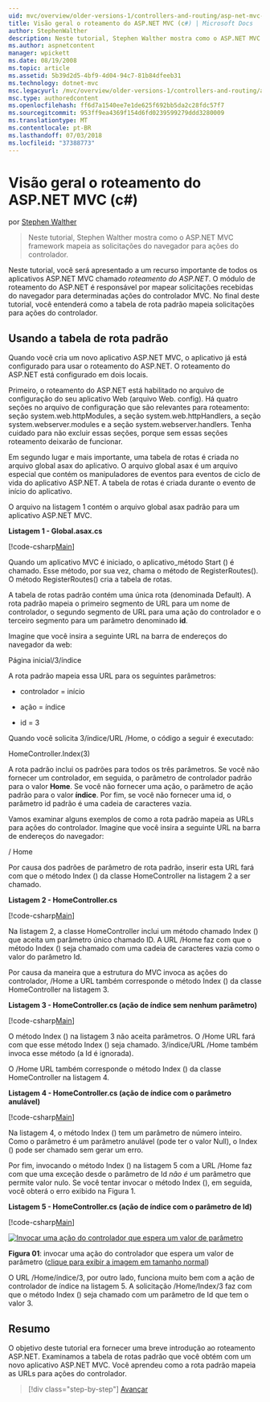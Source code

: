 ```yaml
---
uid: mvc/overview/older-versions-1/controllers-and-routing/asp-net-mvc-routing-overview-cs
title: Visão geral o roteamento do ASP.NET MVC (c#) | Microsoft Docs
author: StephenWalther
description: Neste tutorial, Stephen Walther mostra como o ASP.NET MVC framework mapeia as solicitações do navegador para ações do controlador.
ms.author: aspnetcontent
manager: wpickett
ms.date: 08/19/2008
ms.topic: article
ms.assetid: 5b39d2d5-4bf9-4d04-94c7-81b84dfeeb31
ms.technology: dotnet-mvc
msc.legacyurl: /mvc/overview/older-versions-1/controllers-and-routing/asp-net-mvc-routing-overview-cs
msc.type: authoredcontent
ms.openlocfilehash: ff6d7a1540ee7e1de625f692bb5da2c28fdc57f7
ms.sourcegitcommit: 953ff9ea4369f154d6fd0239599279ddd3280009
ms.translationtype: MT
ms.contentlocale: pt-BR
ms.lasthandoff: 07/03/2018
ms.locfileid: "37388773"
---
```

<a name="aspnet-mvc-routing-overview-c"></a>Visão geral o roteamento do ASP.NET MVC (c#)
====================
por [Stephen Walther](https://github.com/StephenWalther)

> Neste tutorial, Stephen Walther mostra como o ASP.NET MVC framework mapeia as solicitações do navegador para ações do controlador.


Neste tutorial, você será apresentado a um recurso importante de todos os aplicativos ASP.NET MVC chamado *roteamento do ASP.NET*. O módulo de roteamento do ASP.NET é responsável por mapear solicitações recebidas do navegador para determinadas ações do controlador MVC. No final deste tutorial, você entenderá como a tabela de rota padrão mapeia solicitações para ações do controlador.

## <a name="using-the-default-route-table"></a>Usando a tabela de rota padrão

Quando você cria um novo aplicativo ASP.NET MVC, o aplicativo já está configurado para usar o roteamento do ASP.NET. O roteamento do ASP.NET está configurado em dois locais.

Primeiro, o roteamento do ASP.NET está habilitado no arquivo de configuração do seu aplicativo Web (arquivo Web. config). Há quatro seções no arquivo de configuração que são relevantes para roteamento: seção system.web.httpModules, a seção system.web.httpHandlers, a seção system.webserver.modules e a seção system.webserver.handlers. Tenha cuidado para não excluir essas seções, porque sem essas seções roteamento deixarão de funcionar.

Em segundo lugar e mais importante, uma tabela de rotas é criada no arquivo global asax do aplicativo. O arquivo global asax é um arquivo especial que contém os manipuladores de eventos para eventos de ciclo de vida do aplicativo ASP.NET. A tabela de rotas é criada durante o evento de início do aplicativo.

O arquivo na listagem 1 contém o arquivo global asax padrão para um aplicativo ASP.NET MVC.

**Listagem 1 - Global.asax.cs**

[!code-csharp[Main](asp-net-mvc-routing-overview-cs/samples/sample1.cs)]

Quando um aplicativo MVC é iniciado, o aplicativo\_método Start () é chamado. Esse método, por sua vez, chama o método de RegisterRoutes(). O método RegisterRoutes() cria a tabela de rotas.

A tabela de rotas padrão contém uma única rota (denominada Default). A rota padrão mapeia o primeiro segmento de URL para um nome de controlador, o segundo segmento de URL para uma ação do controlador e o terceiro segmento para um parâmetro denominado **id**.

Imagine que você insira a seguinte URL na barra de endereços do navegador da web:

Página inicial/3/índice

A rota padrão mapeia essa URL para os seguintes parâmetros:

- controlador = início

- ação = índice

- id = 3

Quando você solicita 3/índice/URL /Home, o código a seguir é executado:

HomeController.Index(3)

A rota padrão inclui os padrões para todos os três parâmetros. Se você não fornecer um controlador, em seguida, o parâmetro de controlador padrão para o valor **Home**. Se você não fornecer uma ação, o parâmetro de ação padrão para o valor **índice**. Por fim, se você não fornecer uma id, o parâmetro id padrão é uma cadeia de caracteres vazia.

Vamos examinar alguns exemplos de como a rota padrão mapeia as URLs para ações do controlador. Imagine que você insira a seguinte URL na barra de endereços do navegador:

/ Home

Por causa dos padrões de parâmetro de rota padrão, inserir esta URL fará com que o método Index () da classe HomeController na listagem 2 a ser chamado.

**Listagem 2 - HomeController.cs**

[!code-csharp[Main](asp-net-mvc-routing-overview-cs/samples/sample2.cs)]

Na listagem 2, a classe HomeController inclui um método chamado Index () que aceita um parâmetro único chamado ID. A URL /Home faz com que o método Index () seja chamado com uma cadeia de caracteres vazia como o valor do parâmetro Id.

Por causa da maneira que a estrutura do MVC invoca as ações do controlador, /Home a URL também corresponde o método Index () da classe HomeController na listagem 3.

**Listagem 3 - HomeController.cs (ação de índice sem nenhum parâmetro)**

[!code-csharp[Main](asp-net-mvc-routing-overview-cs/samples/sample3.cs)]

O método Index () na listagem 3 não aceita parâmetros. O /Home URL fará com que esse método Index () seja chamado. 3/índice/URL /Home também invoca esse método (a Id é ignorada).

O /Home URL também corresponde o método Index () da classe HomeController na listagem 4.

**Listagem 4 - HomeController.cs (ação de índice com o parâmetro anulável)**

[!code-csharp[Main](asp-net-mvc-routing-overview-cs/samples/sample4.cs)]

Na listagem 4, o método Index () tem um parâmetro de número inteiro. Como o parâmetro é um parâmetro anulável (pode ter o valor Null), o Index () pode ser chamado sem gerar um erro.

Por fim, invocando o método Index () na listagem 5 com a URL /Home faz com que uma exceção desde o parâmetro de Id *não é* um parâmetro que permite valor nulo. Se você tentar invocar o método Index (), em seguida, você obterá o erro exibido na Figura 1.

**Listagem 5 - HomeController.cs (ação de índice com o parâmetro de Id)**

[!code-csharp[Main](asp-net-mvc-routing-overview-cs/samples/sample5.cs)]


[![Invocar uma ação do controlador que espera um valor de parâmetro](asp-net-mvc-routing-overview-cs/_static/image1.jpg)](asp-net-mvc-routing-overview-cs/_static/image1.png)

**Figura 01**: invocar uma ação do controlador que espera um valor de parâmetro ([clique para exibir a imagem em tamanho normal](asp-net-mvc-routing-overview-cs/_static/image2.png))


O URL /Home/índice/3, por outro lado, funciona muito bem com a ação de controlador de índice na listagem 5. A solicitação /Home/Index/3 faz com que o método Index () seja chamado com um parâmetro de Id que tem o valor 3.

## <a name="summary"></a>Resumo

O objetivo deste tutorial era fornecer uma breve introdução ao roteamento ASP.NET. Examinamos a tabela de rotas padrão que você obtém com um novo aplicativo ASP.NET MVC. Você aprendeu como a rota padrão mapeia as URLs para ações do controlador.

> [!div class="step-by-step"]
> [Avançar](understanding-action-filters-cs.md)
